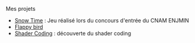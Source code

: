 Mes projets  
- [Snow Time](https://milotr.itch.io/snow-time) : Jeu réalisé lors du concours d'entrée du CNAM ENJMIN
- [Flappy bird](https://milotr.itch.io/my-flappy-bird) 
- [Shader Coding](https://www.shadertoy.com/view/ms2yDW) : découverte du shader coding
